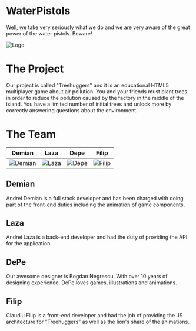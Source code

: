 WaterPistols
================

Well, we take very seriously what we do and we are very aware of the great power of the water pistols. Beware!

![Logo](http://ecx.images-amazon.com/images/I/31a0HLQehAL.jpg)

The Project
===========================
Our project is called "Treehuggers" and it is an educational HTML5 multiplayer game about air pollution. You and your friends must plant trees in order to reduce the pollution caused by the factory in the middle of the island. You have a limited number of initial trees and unlock more by correctly answering questions about the environment.

The Team
===========================

| Demian | Laza | Depe | Filip
|--- |--- |--- |---
| ![Demian](http://i.imgur.com/corqZVC.jpg) | ![Laza](http://i.imgur.com/22qZ1sE.jpg) | ![Depe](http://i.imgur.com/VuruMBf.jpg) | ![Filip](http://i.imgur.com/wwgjAxP.jpg) |

Demian
---
Andrei Demian is a full stack developer and has been charged with doing part of the front-end duties including the animation of game components.

Laza
---
Andrei Laza is a back-end developer and had the duty of providing the API for the application. 

DePe
---
Our awesome designer is Bogdan Negrescu. With over 10 years of designing experience, DePe loves games, illustrations and animations.

Filip
---
Claudiu Filip is a front-end developer and had the job of providing the JS architecture for "Treehuggers" as well as the lion's share of the animations.